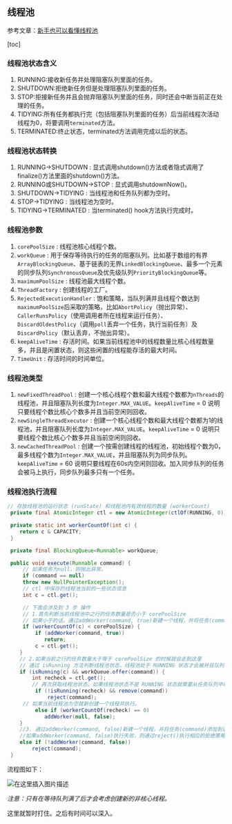## 线程池

参考文章：[新手也可以看懂线程池](https://zhuanlan.zhihu.com/p/92524467)

[toc]

### 线程池状态含义

1. RUNNING:接收新任务并处理阻塞队列里面的任务。
2. SHUTDOWN:拒绝新任务但是处理阻塞队列里面的任务。
3. STOP:拒接新任务并且会抛弃阻塞队列里面的任务，同时还会中断当前正在处理的任务。
4. TIDYING:所有任务都执行完（包括阻塞队列里面的任务）后当前线程次活动线程为0，将要调用`terminated`方法。
5. TERMINATED:终止状态，terminated方法调用完成以后的状态。

### 线程池状态转换
1. RUNNING->SHUTDOWN : 显式调用shutdown()方法或者隐式调用了finalize()方法里面的shutdown()方法。
2. RUNNING或SHUTDOWN->STOP : 显式调用shutdownNow()。
3. SHUTDOWN->TIDYING : 当线程池和任务队列都为空时。
4. STOP->TIDYING : 当线程池为空时。
5. TIDYING->TERMINATED : 当terminated() hook方法执行完成时。

### 线程池参数
1. `corePoolSize` : 线程池核心线程个数。
2. `workQueue` : 用于保存等待执行的任务的阻塞队列。比如基于数组的有界`ArrayBlockingQueue`、基于链表的无界`LinkedBlockingQueue`、最多一个元素的同步队列`SynchronousQueue`及优先级队列`PriorityBlockingQueue`等。
3. `maximumPoolSize` : 线程池最大线程个数。
4. `ThreadFactory` : 创建线程的工厂。
5. `RejectedExecutionHandler` : 饱和策略，当队列满并且线程个数达到`maximumPoolSize`后采取的策略，比如`AbortPolicy`（抛出异常）、`CallerRunsPolicy`（使用调用者所在线程来运行任务）、`DiscardOldestPolicy`（调用`poll`丢弃一个任务，执行当前任务）及`DiscardPolicy`（默认丢弃，不抛出异常）。
6. `keepAliveTime` : 存活时间。如果当前线程池中的线程数量比核心线程数量多，并且是闲置状态，则这些闲置的线程能存活的最大时间。
7. `TimeUnit` : 存活时间的时间单位。

### 线程池类型

1. `newFixedThreadPool` : 创建一个核心线程个数和最大线程个数都为`nThreads`的线程池，并且阻塞队列长度为`Integer.MAX_VALUE`。`keepAliveTime` = 0 说明只要线程个数比核心个数多并且当前空闲则回收。
2. `newSingleThreadExecutor` : 创建一个核心线程个数和最大线程个数都为1的线程池，并且阻塞队列长度为`Integer.MAX_VALUE`。`keepAliveTime` = 0 说明只要线程个数比核心个数多并且当前空闲则回收。
3. `newCachedThreadPool` : 创建一个按需创建线程的线程池，初始线程个数为0，最多线程个数为`Integer.MAX_VALUE`，并且阻塞队列为同步队列。`keepAliveTime` = 60 说明只要线程在60s内空闲则回收。加入同步队列的任务会被马上执行，同步队列最多只有一个任务。

### 线程池执行流程

```java
// 存放线程池的运行状态 (runState) 和线程池内有效线程的数量 (workerCount)
 private final AtomicInteger ctl = new AtomicInteger(ctlOf(RUNNING, 0));

 private static int workerCountOf(int c) {
 	return c & CAPACITY;
 }

 private final BlockingQueue<Runnable> workQueue;

 public void execute(Runnable command) {
     // 如果任务为null，则抛出异常。
     if (command == null)
     throw new NullPointerException();
     // ctl 中保存的线程池当前的一些状态信息
     int c = ctl.get();

     // 下面会涉及到 3 步 操作
     // 1.首先判断当前线程池中之行的任务数量是否小于 corePoolSize
     // 如果小于的话，通过addWorker(command, true)新建一个线程，并将任务(command)添加到该线程中；然后，启动该线程从而执行任务。
     if (workerCountOf(c) < corePoolSize) {
         if (addWorker(command, true))
            return;
         c = ctl.get();
 	}
 	// 2.如果当前之行的任务数量大于等于 corePoolSize 的时候就会走到这里
 	// 通过 isRunning 方法判断线程池状态，线程池处于 RUNNING 状态才会被并且队列可以加入任务，该任务才会被加入进去
 	if (isRunning(c) && workQueue.offer(command)) {
 		int recheck = ctl.get();
 		// 再次获取线程池状态，如果线程池状态不是 RUNNING 状态就需要从任务队列中移除任务，并尝试判断线程是否全部执行完毕。同时执行拒绝策略。
		 if (!isRunning(recheck) && remove(command))
			 reject(command);
	 // 如果当前线程池为空就新创建一个线程并执行。
		 else if (workerCountOf(recheck) == 0)
 			addWorker(null, false);
 	}
 	//3. 通过addWorker(command, false)新建一个线程，并将任务(command)添加到该线程中；然后，启动该线程从而执行任务。
 	//如果addWorker(command, false)执行失败，则通过reject()执行相应的拒绝策略的内容。
    else if (!addWorker(command, false))
 		reject(command);
 }
```

流程图如下：

![在这里插入图片描述](https://img-blog.csdnimg.cn/20201015135202405.png?x-oss-process=image/watermark,type_ZmFuZ3poZW5naGVpdGk,shadow_10,text_aHR0cHM6Ly9ibG9nLmNzZG4ubmV0L3dlaXhpbl80MTc5NjI1Nw==,size_16,color_FFFFFF,t_70#pic_center)

*注意：只有在等待队列满了后才会考虑创建新的非核心线程。*

这里就暂时打住。之后有时间可以深入。